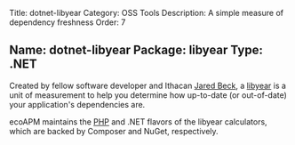 Title: dotnet-libyear
Category: OSS Tools
Description: A simple measure of dependency freshness
Order: 7

Name: dotnet-libyear
Package: libyear
Type: .NET
---

Created by fellow software developer and Ithacan [Jared Beck](https://jaredbeck.com), a [libyear](https://libyear.com) is a unit of measurement to help you determine how up-to-date (or out-of-date) your application's dependencies are.

ecoAPM maintains the [PHP](/software/php-libyear) and .NET flavors of the libyear calculators, which are backed by Composer and NuGet, respectively.